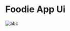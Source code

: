 <h1>Foodie App Ui </h1>


![abc](https://user-images.githubusercontent.com/88948601/189870387-8ce4f1fe-18a5-453e-99e1-ec12268efabf.gif)
